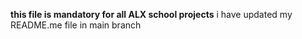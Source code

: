 **this file is mandatory for all ALX school projects**
i have updated my README.me file in main branch
